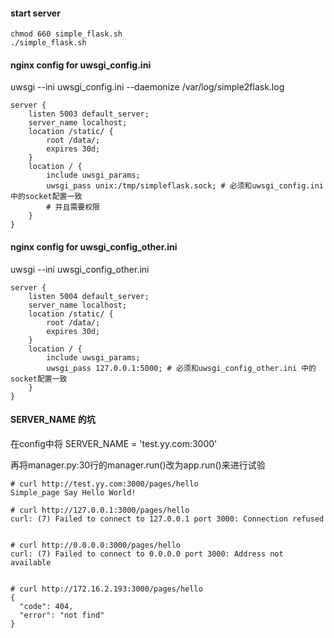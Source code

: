 #### start server
```
chmod 660 simple_flask.sh
./simple_flask.sh
```

#### nginx config for uwsgi_config.ini
uwsgi --ini uwsgi_config.ini --daemonize /var/log/simple2flask.log
```
server {
    listen 5003 default_server;
    server_name localhost;
    location /static/ {
        root /data/;
        expires 30d;
    }
    location / {
        include uwsgi_params;
        uwsgi_pass unix:/tmp/simpleflask.sock; # 必须和uwsgi_config.ini 中的socket配置一致
        # 并且需要权限
    }
}
```

#### nginx config for uwsgi_config_other.ini

uwsgi --ini uwsgi_config_other.ini
```
server {
    listen 5004 default_server;
    server_name localhost;
    location /static/ {
        root /data/;
        expires 30d;
    }
    location / {
        include uwsgi_params;
        uwsgi_pass 127.0.0.1:5000; # 必须和uwsgi_config_other.ini 中的socket配置一致
    }
}

```
#### SERVER_NAME 的坑

在config中将 SERVER_NAME = 'test.yy.com:3000'

再将manager.py:30行的manager.run()改为app.run()来进行试验

```shell
# curl http://test.yy.com:3000/pages/hello
Simple_page Say Hello World!

# curl http://127.0.0.1:3000/pages/hello
curl: (7) Failed to connect to 127.0.0.1 port 3000: Connection refused


# curl http://0.0.0.0:3000/pages/hello
curl: (7) Failed to connect to 0.0.0.0 port 3000: Address not available


# curl http://172.16.2.193:3000/pages/hello
{
  "code": 404,
  "error": "not find"
}
```

